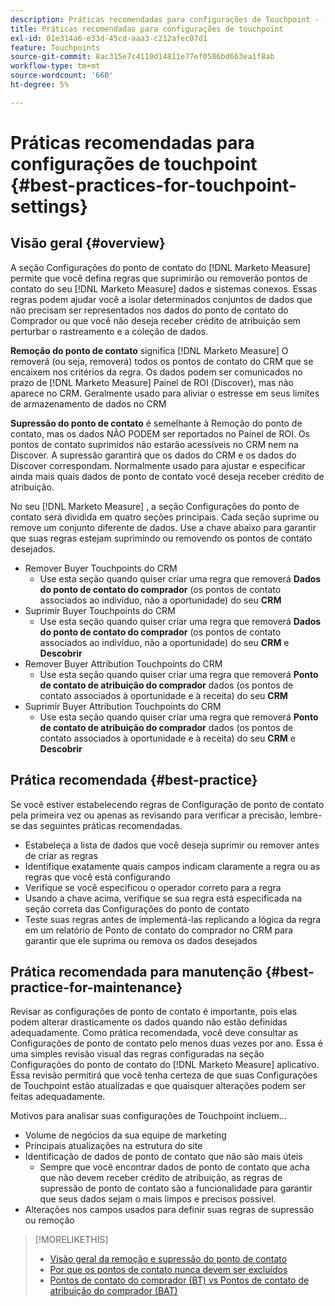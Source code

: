 ```yaml
---
description: Práticas recomendadas para configurações de Touchpoint - [!DNL Marketo Measure] - Documentação do produto
title: Práticas recomendadas para configurações de touchpoint
exl-id: 01e314a6-e33d-45cd-aaa3-c212afec07d1
feature: Touchpoints
source-git-commit: 8ac315e7c4110d14811e77ef0586bd663ea1f8ab
workflow-type: tm+mt
source-wordcount: '660'
ht-degree: 5%

---
```


# Práticas recomendadas para configurações de touchpoint {#best-practices-for-touchpoint-settings}

## Visão geral {#overview}

A seção Configurações do ponto de contato do [!DNL Marketo Measure] permite que você defina regras que suprimirão ou removerão pontos de contato do seu [!DNL Marketo Measure] dados e sistemas conexos. Essas regras podem ajudar você a isolar determinados conjuntos de dados que não precisam ser representados nos dados do ponto de contato do Comprador ou que você não deseja receber crédito de atribuição sem perturbar o rastreamento e a coleção de dados.

**Remoção do ponto de contato** significa [!DNL Marketo Measure] O removerá (ou seja, removerá) todos os pontos de contato do CRM que se encaixem nos critérios da regra. Os dados podem ser comunicados no prazo de [!DNL Marketo Measure] Painel de ROI (Discover), mas não aparece no CRM. Geralmente usado para aliviar o estresse em seus limites de armazenamento de dados no CRM

**Supressão do ponto de contato** é semelhante à Remoção do ponto de contato, mas os dados NÃO PODEM ser reportados no Painel de ROI. Os pontos de contato suprimidos não estarão acessíveis no CRM nem na Discover. A supressão garantirá que os dados do CRM e os dados do Discover correspondam. Normalmente usado para ajustar e especificar ainda mais quais dados de ponto de contato você deseja receber crédito de atribuição.

No seu [!DNL Marketo Measure] , a seção Configurações do ponto de contato será dividida em quatro seções principais. Cada seção suprime ou remove um conjunto diferente de dados. Use a chave abaixo para garantir que suas regras estejam suprimindo ou removendo os pontos de contato desejados.

* Remover Buyer Touchpoints do CRM
   * Use esta seção quando quiser criar uma regra que removerá **Dados do ponto de contato do comprador** (os pontos de contato associados ao indivíduo, não a oportunidade) do seu **CRM**
* Suprimir Buyer Touchpoints do CRM
   * Use esta seção quando quiser criar uma regra que removerá **Dados do ponto de contato do comprador** (os pontos de contato associados ao indivíduo, não a oportunidade) do seu **CRM** e **Descobrir**
* Remover Buyer Attribution Touchpoints do CRM
   * Use esta seção quando quiser criar uma regra que removerá **Ponto de contato de atribuição do comprador** dados (os pontos de contato associados à oportunidade e à receita) do seu **CRM**
* Suprimir Buyer Attribution Touchpoints do CRM
   * Use esta seção quando quiser criar uma regra que removerá **Ponto de contato de atribuição do comprador** dados (os pontos de contato associados à oportunidade e à receita) do seu **CRM** e **Descobrir**

## Prática recomendada {#best-practice}

Se você estiver estabelecendo regras de Configuração de ponto de contato pela primeira vez ou apenas as revisando para verificar a precisão, lembre-se das seguintes práticas recomendadas.

* Estabeleça a lista de dados que você deseja suprimir ou remover antes de criar as regras
* Identifique exatamente quais campos indicam claramente a regra ou as regras que você está configurando
* Verifique se você especificou o operador correto para a regra
* Usando a chave acima, verifique se sua regra está especificada na seção correta das Configurações do ponto de contato
* Teste suas regras antes de implementá-las replicando a lógica da regra em um relatório de Ponto de contato do comprador no CRM para garantir que ele suprima ou remova os dados desejados

## Prática recomendada para manutenção {#best-practice-for-maintenance}

Revisar as configurações de ponto de contato é importante, pois elas podem alterar drasticamente os dados quando não estão definidas adequadamente. Como prática recomendada, você deve consultar as Configurações de ponto de contato pelo menos duas vezes por ano. Essa é uma simples revisão visual das regras configuradas na seção Configurações do ponto de contato do [!DNL Marketo Measure] aplicativo. Essa revisão permitirá que você tenha certeza de que suas Configurações de Touchpoint estão atualizadas e que quaisquer alterações podem ser feitas adequadamente.

Motivos para analisar suas configurações de Touchpoint incluem...

* Volume de negócios da sua equipe de marketing
* Principais atualizações na estrutura do site
* Identificação de dados de ponto de contato que não são mais úteis
   * Sempre que você encontrar dados de ponto de contato que acha que não devem receber crédito de atribuição, as regras de supressão de ponto de contato são a funcionalidade para garantir que seus dados sejam o mais limpos e precisos possível.
* Alterações nos campos usados para definir suas regras de supressão ou remoção

>[!MORELIKETHIS]
>
>* [Visão geral da remoção e supressão do ponto de contato](/help/advanced-marketo-measure-features/touchpoint-settings/touchpoint-removal-and-touchpoint-suppression.md)
>* [Por que os pontos de contato nunca devem ser excluídos](/help/advanced-marketo-measure-features/touchpoint-settings/why-you-should-never-delete-touchpoints.md)
>* [Pontos de contato do comprador (BT) vs Pontos de contato de atribuição do comprador (BAT)](/help/configuration-and-setup/getting-started-with-marketo-measure/difference-between-buyer-touchpoints-and-buyer-attribution-touchpoints.md)
